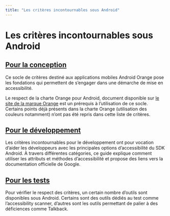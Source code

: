 ```yaml
---
title: "Les critères incontournables sous Android"
---
```


# Les critères incontournables sous Android

## [Pour la conception](conception/)

Ce socle de critères destiné aux applications mobiles Android Orange pose les fondations qui permettent de s’engager dans une démarche de mise en accessibilité.

Le respect de la charte Orange pour Android, document disponible sur [le site de la marque Orange](http://design.orange.com/) est un prérequis à l’utilisation de ce socle.
Certains points déjà présents dans la charte Orange (utilisation des couleurs notamment) n’ont pas été repris dans cette liste de critères.

## [Pour le développement](developpement/)

Les critères incontournables pour le développement ont pour vocation d’aider les développeurs avec les principales options d’accessibilité du <abbr>SDK</abbr> Android. À travers différentes catégories, ce guide explique comment utiliser les attributs et méthodes d’accessibilité et propose des liens vers la documentation officielle de Google.

## [Pour les tests](test/)

Pour vérifier le respect des critères, un certain nombre d’outils sont disponibles sous Android. Certains sont des outils dédiés au test comme l’accessibility scanner, d’autres sont les outils permettant de palier à des déficiences comme Talkback.
